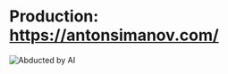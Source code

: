 # Production: https://antonsimanov.com/

![Abducted by AI](https://antonsimanov.com/meta.jpg "Abducted by AI logo")